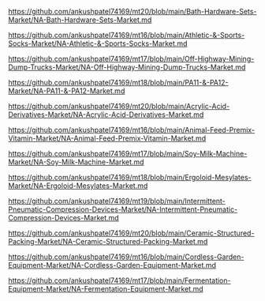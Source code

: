 <p><a href="https://github.com/ankushpatel74169/mt20/blob/main/Bath-Hardware-Sets-Market/NA-Bath-Hardware-Sets-Market.md">https://github.com/ankushpatel74169/mt20/blob/main/Bath-Hardware-Sets-Market/NA-Bath-Hardware-Sets-Market.md</a></p><p><a href="https://github.com/ankushpatel74169/mt16/blob/main/Athletic-&-Sports-Socks-Market/NA-Athletic-&-Sports-Socks-Market.md">https://github.com/ankushpatel74169/mt16/blob/main/Athletic-&-Sports-Socks-Market/NA-Athletic-&-Sports-Socks-Market.md</a></p><p><a href="https://github.com/ankushpatel74169/mt17/blob/main/Off-Highway-Mining-Dump-Trucks-Market/NA-Off-Highway-Mining-Dump-Trucks-Market.md">https://github.com/ankushpatel74169/mt17/blob/main/Off-Highway-Mining-Dump-Trucks-Market/NA-Off-Highway-Mining-Dump-Trucks-Market.md</a></p><p><a href="https://github.com/ankushpatel74169/mt18/blob/main/PA11-&-PA12-Market/NA-PA11-&-PA12-Market.md">https://github.com/ankushpatel74169/mt18/blob/main/PA11-&-PA12-Market/NA-PA11-&-PA12-Market.md</a></p><p><a href="https://github.com/ankushpatel74169/mt20/blob/main/Acrylic-Acid-Derivatives-Market/NA-Acrylic-Acid-Derivatives-Market.md">https://github.com/ankushpatel74169/mt20/blob/main/Acrylic-Acid-Derivatives-Market/NA-Acrylic-Acid-Derivatives-Market.md</a></p><p><a href="https://github.com/ankushpatel74169/mt16/blob/main/Animal-Feed-Premix-Vitamin-Market/NA-Animal-Feed-Premix-Vitamin-Market.md">https://github.com/ankushpatel74169/mt16/blob/main/Animal-Feed-Premix-Vitamin-Market/NA-Animal-Feed-Premix-Vitamin-Market.md</a></p><p><a href="https://github.com/ankushpatel74169/mt17/blob/main/Soy-Milk-Machine-Market/NA-Soy-Milk-Machine-Market.md">https://github.com/ankushpatel74169/mt17/blob/main/Soy-Milk-Machine-Market/NA-Soy-Milk-Machine-Market.md</a></p><p><a href="https://github.com/ankushpatel74169/mt18/blob/main/Ergoloid-Mesylates-Market/NA-Ergoloid-Mesylates-Market.md">https://github.com/ankushpatel74169/mt18/blob/main/Ergoloid-Mesylates-Market/NA-Ergoloid-Mesylates-Market.md</a></p><p><a href="https://github.com/ankushpatel74169/mt19/blob/main/Intermittent-Pneumatic-Compression-Devices-Market/NA-Intermittent-Pneumatic-Compression-Devices-Market.md">https://github.com/ankushpatel74169/mt19/blob/main/Intermittent-Pneumatic-Compression-Devices-Market/NA-Intermittent-Pneumatic-Compression-Devices-Market.md</a></p><p><a href="https://github.com/ankushpatel74169/mt20/blob/main/Ceramic-Structured-Packing-Market/NA-Ceramic-Structured-Packing-Market.md">https://github.com/ankushpatel74169/mt20/blob/main/Ceramic-Structured-Packing-Market/NA-Ceramic-Structured-Packing-Market.md</a></p><p><a href="https://github.com/ankushpatel74169/mt16/blob/main/Cordless-Garden-Equipment-Market/NA-Cordless-Garden-Equipment-Market.md">https://github.com/ankushpatel74169/mt16/blob/main/Cordless-Garden-Equipment-Market/NA-Cordless-Garden-Equipment-Market.md</a></p><p><a href="https://github.com/ankushpatel74169/mt17/blob/main/Fermentation-Equipment-Market/NA-Fermentation-Equipment-Market.md">https://github.com/ankushpatel74169/mt17/blob/main/Fermentation-Equipment-Market/NA-Fermentation-Equipment-Market.md</a></p>

